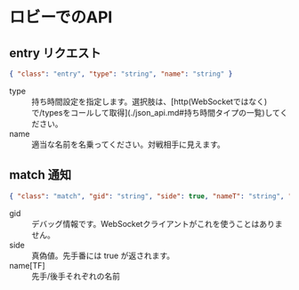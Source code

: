 # ロビーでのAPI

## entry リクエスト
```JSON
{ "class": "entry", "type": "string", "name": "string" }
```
<dl>
  <dt>type</dt>
  <dd>持ち時間設定を指定します。選択肢は、[http(WebSocketではなく)で/typesをコールして取得](./json_api.md#持ち時間タイプの一覧)してください。</dd>
  <dt>name</dt>
  <dd>適当な名前を名乗ってください。対戦相手に見えます。</dd>
</dl>

## match 通知
```JSON
{ "class": "match", "gid": "string", "side": true, "nameT": "string", "nameF": "string" }
```
<dl>
  <dt>gid</dt>
  <dd>デバッグ情報です。WebSocketクライアントがこれを使うことはありません。</dd>
  <dt>side</dt>
  <dd>真偽値。先手番には true が返されます。</dd>
  <dt>name[TF]</dt>
  <dd>先手/後手それぞれの名前</dd>
</dl>
